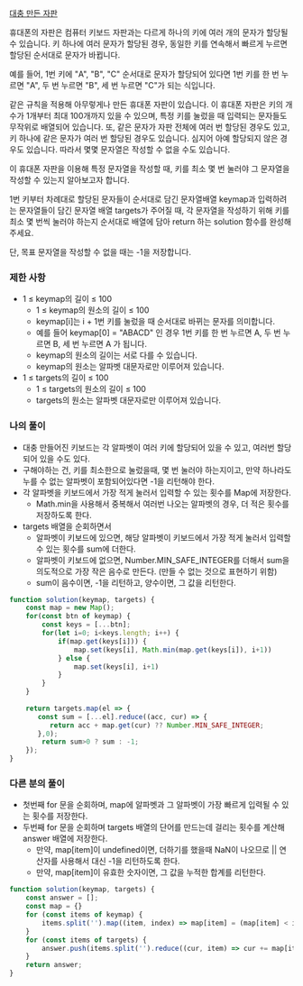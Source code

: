 <a href="https://school.programmers.co.kr/learn/courses/30/lessons/160586">대충 만든 자판</a>

휴대폰의 자판은 컴퓨터 키보드 자판과는 다르게 하나의 키에 여러 개의 문자가 할당될 수 있습니다. 키 하나에 여러 문자가 할당된 경우, 동일한 키를 연속해서 빠르게 누르면 할당된 순서대로 문자가 바뀝니다.

예를 들어, 1번 키에 "A", "B", "C" 순서대로 문자가 할당되어 있다면 1번 키를 한 번 누르면 "A", 두 번 누르면 "B", 세 번 누르면 "C"가 되는 식입니다.

같은 규칙을 적용해 아무렇게나 만든 휴대폰 자판이 있습니다. 이 휴대폰 자판은 키의 개수가 1개부터 최대 100개까지 있을 수 있으며, 특정 키를 눌렀을 때 입력되는 문자들도 무작위로 배열되어 있습니다. 또, 같은 문자가 자판 전체에 여러 번 할당된 경우도 있고, 키 하나에 같은 문자가 여러 번 할당된 경우도 있습니다. 심지어 아예 할당되지 않은 경우도 있습니다. 따라서 몇몇 문자열은 작성할 수 없을 수도 있습니다.

이 휴대폰 자판을 이용해 특정 문자열을 작성할 때, 키를 최소 몇 번 눌러야 그 문자열을 작성할 수 있는지 알아보고자 합니다.

1번 키부터 차례대로 할당된 문자들이 순서대로 담긴 문자열배열 keymap과 입력하려는 문자열들이 담긴 문자열 배열 targets가 주어질 때, 각 문자열을 작성하기 위해 키를 최소 몇 번씩 눌러야 하는지 순서대로 배열에 담아 return 하는 solution 함수를 완성해 주세요.

단, 목표 문자열을 작성할 수 없을 때는 -1을 저장합니다.

### 제한 사항

- 1 ≤ keymap의 길이 ≤ 100
  - 1 ≤ keymap의 원소의 길이 ≤ 100
  - keymap[i]는 i + 1번 키를 눌렀을 때 순서대로 바뀌는 문자를 의미합니다.
  - 예를 들어 keymap[0] = "ABACD" 인 경우 1번 키를 한 번 누르면 A, 두 번 누르면 B, 세 번 누르면 A 가 됩니다.
  - keymap의 원소의 길이는 서로 다를 수 있습니다.
  - keymap의 원소는 알파벳 대문자로만 이루어져 있습니다.
- 1 ≤ targets의 길이 ≤ 100
  - 1 ≤ targets의 원소의 길이 ≤ 100
  - targets의 원소는 알파벳 대문자로만 이루어져 있습니다.

### 나의 풀이

- 대충 만들어진 키보드는 각 알파벳이 여러 키에 할당되어 있을 수 있고, 여러번 할당되어 있을 수도 있다.
- 구해야하는 건, 키를 최소한으로 눌렀을때, 몇 번 눌러야 하는지이고, 만약 하나라도 누를 수 없는 알파벳이 포함되어있다면 -1을 리턴해야 한다.
- 각 알파벳을 키보드에서 가장 적게 눌러서 입력할 수 있는 횟수를 Map에 저장한다.
    - Math.min을 사용해서 중복해서 여러번 나오는 알파벳의 경우, 더 적은 횟수를 저장하도록 한다.
- targets 배열을 순회하면서
    - 알파벳이 키보드에 있으면, 해당 알파벳이 키보드에서 가장 적게 눌러서 입력할 수 있는 횟수를 sum에 더한다.
    - 알파벳이 키보드에 없으면, Number.MIN_SAFE_INTEGER를 더해서 sum을 의도적으로 가장 작은 음수로 만든다. (만들 수 없는 것으로 표현하기 위함)
    - sum이 음수이면, -1을 리턴하고, 양수이면, 그 값을 리턴한다.

```js
function solution(keymap, targets) {
    const map = new Map();
    for(const btn of keymap) {
        const keys = [...btn];
        for(let i=0; i<keys.length; i++) {
            if(map.get(keys[i])) {
                map.set(keys[i], Math.min(map.get(keys[i]), i+1))
            } else {
                map.set(keys[i], i+1)
            }
        }
    }
    
    return targets.map(el => {
       const sum = [...el].reduce((acc, cur) => {
          return acc + map.get(cur) ?? Number.MIN_SAFE_INTEGER;
       },0);
        return sum>0 ? sum : -1;
    });
}
```

### 다른 분의 풀이

- 첫번째 for 문을 순회하며, map에 알파벳과 그 알파벳이 가장 빠르게 입력될 수 있는 횟수를 저장한다.
- 두번째 for 문을 순회하며 targets 배열의 단어를 만드는데 걸리는 횟수를 계산해 answer 배열에 저장한다.
    - 만약, map[item]이 undefined이면, 더하기를 했을때 NaN이 나오므로 || 연산자를 사용해서 대신 -1을 리턴하도록 한다.
    - 만약, map[item]이 유효한 숫자이면, 그 값을 누적한 합계를 리턴한다.

```js
function solution(keymap, targets) {
    const answer = [];
    const map = {}
    for (const items of keymap) {
        items.split('').map((item, index) => map[item] = (map[item] < index+1 ? map[item] : index+1))
    }
    for (const items of targets) {
        answer.push(items.split('').reduce((cur, item) => cur += map[item], 0) || -1)
    }
    return answer;
}
```